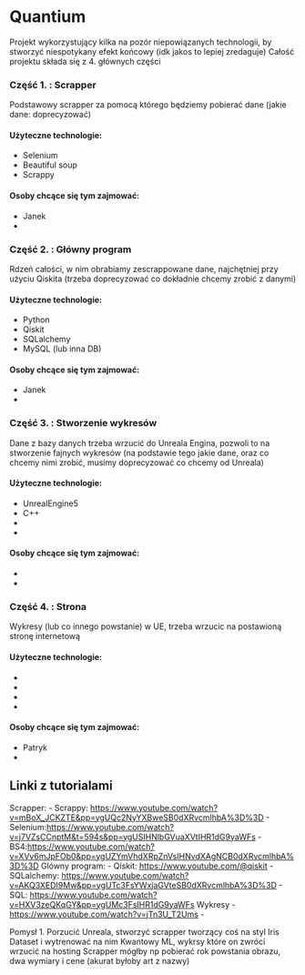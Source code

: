 ﻿# Quantium
Projekt wykorzystujący kilka na pozór niepowiązanych technologii, by stworzyć niespotykany efekt końcowy 
(idk jakos to lepiej zredaguje)
Całość projektu składa się z 4. głównych części 

### Część 1. : Scrapper 
Podstawowy scrapper za pomocą którego będziemy pobierać dane (jakie dane: doprecyzować) 
#### Użyteczne technologie: 
- Selenium 
- Beautiful soup
- Scrappy 
#### Osoby chcące się tym zajmować:
- Janek
-  
### Część 2. : Główny program
Rdzeń całości, w nim obrabiamy zescrappowane dane, najchętniej przy użyciu Qiskita
(trzeba doprecyzować co dokładnie chcemy zrobić z danymi)
#### Użyteczne technologie: 
- Python 
- Qiskit
- SQLalchemy
- MySQL (lub inna DB)
#### Osoby chcące się tym zajmować:
- Janek
-  
### Część 3. : Stworzenie wykresów
Dane z bazy danych trzeba wrzucić do Unreala Engina, pozwoli to na stworzenie fajnych wykresów 
(na podstawie tego jakie dane, oraz co chcemy  nimi zrobić, musimy doprecyzować co chcemy od Unreala)
#### Użyteczne technologie: 
- UnrealEngine5
- C++
- 
- 
#### Osoby chcące się tym zajmować:
- 
-  

### Część 4. : Strona
Wykresy (lub co innego powstanie) w UE, trzeba wrzucic na postawioną stronę internetową 
#### Użyteczne technologie: 
- 
- 
- 
- 
#### Osoby chcące się tym zajmować:
- Patryk
-  




## Linki z tutorialami
Scrapper: 
	- Scrappy: https://www.youtube.com/watch?v=mBoX_JCKZTE&pp=ygUQc2NyYXBweSB0dXRvcmlhbA%3D%3D
	- Selenium:https://www.youtube.com/watch?v=j7VZsCCnptM&t=594s&pp=ygUSIHNlbGVuaXVtIHR1dG9yaWFs
	- BS4:https://www.youtube.com/watch?v=XVv6mJpFOb0&pp=ygUZYmVhdXRpZnVsIHNvdXAgNCB0dXRvcmlhbA%3D%3D
Glówny program:
	- Qiskit: https://www.youtube.com/@qiskit
	- SQLalchemy: https://www.youtube.com/watch?v=AKQ3XEDI9Mw&pp=ygUTc3FsYWxjaGVteSB0dXRvcmlhbA%3D%3D
	- SQL: https://www.youtube.com/watch?v=HXV3zeQKqGY&pp=ygUMc3FsIHR1dG9yaWFs
Wykresy 
	- https://www.youtube.com/watch?v=jTn3U_T2Ums
	- 


Pomysł 1.
Porzucić Unreala, stworzyć scrapper tworzący coś na styl Iris Dataset i wytrenować na nim Kwantowy ML, wykrsy które on zwróci wrzucić na hosting 
Scrapper mógłby np pobierać rok powstania obrazu, dwa wymiary i cene (akurat byłoby art z nazwy) 

